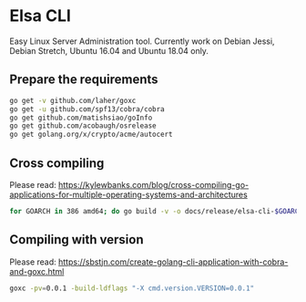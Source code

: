 # Elsa CLI

Easy Linux Server Administration tool.
Currently work on Debian Jessi, Debian Stretch, Ubuntu 16.04 and Ubuntu 18.04 only.

## Prepare the requirements

```bash
go get -v github.com/laher/goxc
go get -u github.com/spf13/cobra/cobra
go get github.com/matishsiao/goInfo
go get github.com/acobaugh/osrelease
go get golang.org/x/crypto/acme/autocert
```

## Cross compiling

Please read: <https://kylewbanks.com/blog/cross-compiling-go-applications-for-multiple-operating-systems-and-architectures>

```bash
for GOARCH in 386 amd64; do go build -v -o docs/release/elsa-cli-$GOARCH ; done
```

## Compiling with version

Please read: <https://sbstjn.com/create-golang-cli-application-with-cobra-and-goxc.html>

```bash
goxc -pv=0.0.1 -build-ldflags "-X cmd.version.VERSION=0.0.1"
```